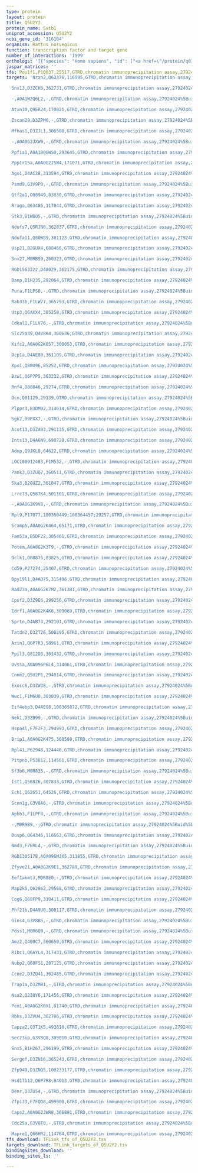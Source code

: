 ```yaml
---
type: protein
layout: protein
title: Q5U2Y2
protein_name: Satb1
uniprot_accession: Q5U2Y2
ncbi_gene_id: '316164'
organism: Rattus norvegicus
function: transcription factor and target gene
number_of_interactions: '1599'
orthologs: '[{"species": "Homo sapiens", "id": ["<a href=\"/protein/q01826\">Q01826</a>"]}, {"species": "Mus musculus", "id": ["<a href=\"/protein/q60611\">Q60611</a>"]}]'
jaspar_matrices: ''
tfs: Pou1f1,P10037,25517,GTRD,chromatin immunoprecipitation assay,27924024%5Buid%5D,No
targets: 'Nrxn2,Q63376,116595,GTRD,chromatin immunoprecipitation assay,27924024%5Buid%5D,No

  Snx13,D3ZCH3,362731,GTRD,chromatin immunoprecipitation assay,27924024%5Buid%5D,No

  -,A0A1W2Q6L2,-,GTRD,chromatin immunoprecipitation assay,27924024%5Buid%5D,No

  Atxn10,Q9ER24,170821,GTRD,chromatin immunoprecipitation assay,27924024%5Buid%5D,No

  Zscan29,D3ZPM6,-,GTRD,chromatin immunoprecipitation assay,27924024%5Buid%5D,No

  Mfhas1,D3ZJL1,306508,GTRD,chromatin immunoprecipitation assay,27924024%5Buid%5D,No

  -,A0A0G2JXW9,-,GTRD,chromatin immunoprecipitation assay,27924024%5Buid%5D,No

  Ppfia1,A0A1B0GWS0,293645,GTRD,chromatin immunoprecipitation assay,27924024%5Buid%5D,No

  Ppp1r15a,A0A0G2JSW4,171071,GTRD,chromatin immunoprecipitation assay,27924024%5Buid%5D,No

  Ago1,D4AC38,313594,GTRD,chromatin immunoprecipitation assay,27924024%5Buid%5D,No

  Psmd9,G3V9P0,-,GTRD,chromatin immunoprecipitation assay,27924024%5Buid%5D,No

  Gtf2a1,O08949,83830,GTRD,chromatin immunoprecipitation assay,27924024%5Buid%5D,No

  Rraga,Q63486,117044,GTRD,chromatin immunoprecipitation assay,27924024%5Buid%5D,No

  Stk3,B1WBQ5,-,GTRD,chromatin immunoprecipitation assay,27924024%5Buid%5D,No

  Ndufs7,Q5RJN0,362837,GTRD,chromatin immunoprecipitation assay,27924024%5Buid%5D,No

  Ndufa11,Q80W89,301123,GTRD,chromatin immunoprecipitation assay,27924024%5Buid%5D,No

  Usp21,B2GUX4,688466,GTRD,chromatin immunoprecipitation assay,27924024%5Buid%5D,No

  Snx27,M0RBS9,260323,GTRD,chromatin immunoprecipitation assay,27924024%5Buid%5D,No

  RGD1563222,D4A0Z9,362175,GTRD,chromatin immunoprecipitation assay,27924024%5Buid%5D,No

  Banp,B1H235,292064,GTRD,chromatin immunoprecipitation assay,27924024%5Buid%5D,No

  Pura,F1LPS8,-,GTRD,chromatin immunoprecipitation assay,27924024%5Buid%5D,No

  Rab33b,F1LW77,365793,GTRD,chromatin immunoprecipitation assay,27924024%5Buid%5D,No

  Utp3,Q6AXX4,305258,GTRD,chromatin immunoprecipitation assay,27924024%5Buid%5D,No

  Cdkal1,F1LV76,-,GTRD,chromatin immunoprecipitation assay,27924024%5Buid%5D,No

  Slc25a39,Q4V8K4,360636,GTRD,chromatin immunoprecipitation assay,27924024%5Buid%5D,No

  Kifc2,A0A0G2K857,300053,GTRD,chromatin immunoprecipitation assay,27924024%5Buid%5D,No

  Dcp1a,D4AE80,361109,GTRD,chromatin immunoprecipitation assay,27924024%5Buid%5D,No

  Xpo1,Q80U96,85252,GTRD,chromatin immunoprecipitation assay,27924024%5Buid%5D,No

  Bzw1,Q6P7P5,363232,GTRD,chromatin immunoprecipitation assay,27924024%5Buid%5D,No

  Rnf4,O88846,29274,GTRD,chromatin immunoprecipitation assay,27924024%5Buid%5D,No

  Dcn,Q01129,29139,GTRD,chromatin immunoprecipitation assay,27924024%5Buid%5D,No

  Plppr3,B3DM92,314614,GTRD,chromatin immunoprecipitation assay,27924024%5Buid%5D,No

  Sgk2,R9PXX7,-,GTRD,chromatin immunoprecipitation assay,27924024%5Buid%5D,No

  Acot13,D3ZA93,291135,GTRD,chromatin immunoprecipitation assay,27924024%5Buid%5D,No

  Ints13,D4A6N9,690728,GTRD,chromatin immunoprecipitation assay,27924024%5Buid%5D,No

  Adnp,Q9JKL8,64622,GTRD,chromatin immunoprecipitation assay,27924024%5Buid%5D,No

  LOC100912483,F1M532,-,GTRD,chromatin immunoprecipitation assay,27924024%5Buid%5D,No

  Pank3,D3ZUQ7,360511,GTRD,chromatin immunoprecipitation assay,27924024%5Buid%5D,No

  Ska3,B2GUZ2,361047,GTRD,chromatin immunoprecipitation assay,27924024%5Buid%5D,No

  Lrrc73,Q587K4,501101,GTRD,chromatin immunoprecipitation assay,27924024%5Buid%5D,No

  -,A0A0G2K9V8,-,GTRD,chromatin immunoprecipitation assay,27924024%5Buid%5D,No

  Rpl9,P17077,100360449;100364457;29257,GTRD,chromatin immunoprecipitation assay,27924024%5Buid%5D,No

  Scamp5,A0A0G2K464,65171,GTRD,chromatin immunoprecipitation assay,27924024%5Buid%5D,No

  Fam53a,B5DF22,305461,GTRD,chromatin immunoprecipitation assay,27924024%5Buid%5D,No

  Potem,A0A0G2K3T9,-,GTRD,chromatin immunoprecipitation assay,27924024%5Buid%5D,No

  Dclk1,O08875,83825,GTRD,chromatin immunoprecipitation assay,27924024%5Buid%5D,No

  Cd59,P27274,25407,GTRD,chromatin immunoprecipitation assay,27924024%5Buid%5D,No

  Dpy19l1,D4AD75,315496,GTRD,chromatin immunoprecipitation assay,27924024%5Buid%5D,No

  Rad23a,A0A0G2K7M2,361381,GTRD,chromatin immunoprecipitation assay,27924024%5Buid%5D,No

  Cpsf2,D3Z9E6,299256,GTRD,chromatin immunoprecipitation assay,27924024%5Buid%5D,No

  Edrf1,A0A0G2K4K6,309069,GTRD,chromatin immunoprecipitation assay,27924024%5Buid%5D,No

  Sprtn,D4AB73,292101,GTRD,chromatin immunoprecipitation assay,27924024%5Buid%5D,No

  Tatdn2,D3ZT26,500295,GTRD,chromatin immunoprecipitation assay,27924024%5Buid%5D,No

  Azin1,Q6P7R3,58961,GTRD,chromatin immunoprecipitation assay,27924024%5Buid%5D,No

  Ppil3,Q812D3,301432,GTRD,chromatin immunoprecipitation assay,27924024%5Buid%5D,No

  Uvssa,A0A096P6L4,314061,GTRD,chromatin immunoprecipitation assay,27924024%5Buid%5D,No

  Cnnm2,Q5U2P1,294014,GTRD,chromatin immunoprecipitation assay,27924024%5Buid%5D,No

  Exosc6,D3ZW38,-,GTRD,chromatin immunoprecipitation assay,27924024%5Buid%5D,No

  Wwc1,F1M6U0,303039,GTRD,chromatin immunoprecipitation assay,27924024%5Buid%5D,No

  Eif4ebp3,D4AEG8,100365872,GTRD,chromatin immunoprecipitation assay,27924024%5Buid%5D,No

  Nek1,D3ZB99,-,GTRD,chromatin immunoprecipitation assay,27924024%5Buid%5D,No

  Hspa4l,F7F2F3,294993,GTRD,chromatin immunoprecipitation assay,27924024%5Buid%5D,No

  Brip1,A0A0G2K475,360588,GTRD,chromatin immunoprecipitation assay,27924024%5Buid%5D,No

  Rpl41,P62948,124440,GTRD,chromatin immunoprecipitation assay,27924024%5Buid%5D,No

  Pitpnb,P53812,114561,GTRD,chromatin immunoprecipitation assay,27924024%5Buid%5D,No

  Sf3b6,M0R835,-,GTRD,chromatin immunoprecipitation assay,27924024%5Buid%5D,No

  Ist1,Q568Z6,307833,GTRD,chromatin immunoprecipitation assay,27924024%5Buid%5D,No

  Ech1,Q62651,64526,GTRD,chromatin immunoprecipitation assay,27924024%5Buid%5D,No

  Scnn1g,G3V8A6,-,GTRD,chromatin immunoprecipitation assay,27924024%5Buid%5D,No

  Apbb3,F1LPF8,-,GTRD,chromatin immunoprecipitation assay,27924024%5Buid%5D,No

  -,M0R9B9,-,GTRD,chromatin immunoprecipitation assay,27924024%5Buid%5D,No

  Dusp6,Q64346,116663,GTRD,chromatin immunoprecipitation assay,27924024%5Buid%5D,No

  Nmd3,F7ERL4,-,GTRD,chromatin immunoprecipitation assay,27924024%5Buid%5D,No

  RGD1305178,A0A096MJX5,311855,GTRD,chromatin immunoprecipitation assay,27924024%5Buid%5D,No

  Zfyve21,A0A0G2K9E1,362789,GTRD,chromatin immunoprecipitation assay,27924024%5Buid%5D,No

  Eef1akmt3,M0R8E0,-,GTRD,chromatin immunoprecipitation assay,27924024%5Buid%5D,No

  Map2k5,Q62862,29568,GTRD,chromatin immunoprecipitation assay,27924024%5Buid%5D,No

  Cog6,Q68FP9,310411,GTRD,chromatin immunoprecipitation assay,27924024%5Buid%5D,No

  Phf21b,D4A9U0,300117,GTRD,chromatin immunoprecipitation assay,27924024%5Buid%5D,No

  Gins4,G3V8B5,-,GTRD,chromatin immunoprecipitation assay,27924024%5Buid%5D,No

  Pdss1,M0R6Q9,-,GTRD,chromatin immunoprecipitation assay,27924024%5Buid%5D,No

  Amz2,Q400C7,360650,GTRD,chromatin immunoprecipitation assay,27924024%5Buid%5D,No

  Ribc1,Q6AYL4,317431,GTRD,chromatin immunoprecipitation assay,27924024%5Buid%5D,No

  Nubp2,Q68FS1,287125,GTRD,chromatin immunoprecipitation assay,27924024%5Buid%5D,No

  Ccne2,D3ZQ41,362485,GTRD,chromatin immunoprecipitation assay,27924024%5Buid%5D,No

  Trap1a,D3ZMB1,-,GTRD,chromatin immunoprecipitation assay,27924024%5Buid%5D,No

  Nsa2,Q2I0Y6,171456,GTRD,chromatin immunoprecipitation assay,27924024%5Buid%5D,No

  Pcm1,A0A0G2K0X1,81740,GTRD,chromatin immunoprecipitation assay,27924024%5Buid%5D,No

  Rbks,D3ZVU4,362706,GTRD,chromatin immunoprecipitation assay,27924024%5Buid%5D,No

  Capza2,Q3T1K5,493810,GTRD,chromatin immunoprecipitation assay,27924024%5Buid%5D,No

  Sec23ip,G3V8Q8,309010,GTRD,chromatin immunoprecipitation assay,27924024%5Buid%5D,No

  Snx5,B1H267,296199,GTRD,chromatin immunoprecipitation assay,27924024%5Buid%5D,No

  Sergef,D3ZN16,365243,GTRD,chromatin immunoprecipitation assay,27924024%5Buid%5D,No

  Zfp949,D3ZNQ5,100233177,GTRD,chromatin immunoprecipitation assay,27924024%5Buid%5D,No

  Hsd17b12,Q6P7R8,84013,GTRD,chromatin immunoprecipitation assay,27924024%5Buid%5D,No

  Denr,D3ZU54,-,GTRD,chromatin immunoprecipitation assay,27924024%5Buid%5D,No

  Zfp133,F7FQD8,499900,GTRD,chromatin immunoprecipitation assay,27924024%5Buid%5D,No

  Caps2,A0A0G2JWR8,366891,GTRD,chromatin immunoprecipitation assay,27924024%5Buid%5D,No

  Cdc25a,G3V8T0,-,GTRD,chromatin immunoprecipitation assay,27924024%5Buid%5D,No

  Mapre1,Q66HR2,114764,GTRD,chromatin immunoprecipitation assay,27924024%5Buid%5D,No'
tfs_download: TFLink_tfs_of_Q5U2Y2.tsv
targets_download: TFLink_targets_of_Q5U2Y2.tsv
bindingSites_download: ''
binding_sites_ls: ''

---
```

